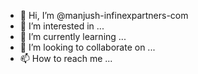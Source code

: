 - 👋 Hi, I’m @manjush-infinexpartners-com
- 👀 I’m interested in ...
- 🌱 I’m currently learning ...
- 💞️ I’m looking to collaborate on ...
- 📫 How to reach me ...

<!---
[@manjushsh](https://github.com/manjushsh)
manjush-infinexpartners-com/manjush-infinexpartners-com is a ✨ special ✨ repository because its `README.md` (this file) appears on your GitHub profile.
You can click the Preview link to take a look at your changes.
--->
